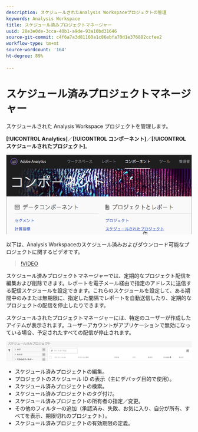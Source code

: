 ```yaml
---
description: スケジュールされたAnalysis Workspaceプロジェクトの管理
keywords: Analysis Workspace
title: スケジュール済みプロジェクトマネージャー
uuid: 28e3e0de-3cca-40b1-a9de-93a10bd31646
source-git-commit: c4f6a7a3d81160a1c86ebfa70d1e376882ccfee2
workflow-type: tm+mt
source-wordcount: '164'
ht-degree: 89%

---
```



# スケジュール済みプロジェクトマネージャー

スケジュールされた Analysis Workspace プロジェクトを管理します。

**[!UICONTROL Analytics]**／**[!UICONTROL コンポーネント]**／**[!UICONTROL スケジュールされたプロジェクト]**。

![](assets/components-scheduled-projects.png)

以下は、Analysis Workspaceのスケジュール済みおよびダウンロード可能なプロジェクトに関するビデオです。

>[!VIDEO](https://video.tv.adobe.com/v/24709/?quality=12)

スケジュール済みプロジェクトマネージャーでは、定期的なプロジェクト配信を編集および削除できます。レポートを電子メール経由で指定のアドレスに送信する配信スケジュールを設定できます。これらのスケジュールを設定して、ある期間中のみまたは無期限に、指定した間隔でレポートを自動送信したり、定期的なプロジェクトの配信を停止したりできます。

スケジュールされたプロジェクトマネージャーには、特定のユーザーが作成したアイテムが表示されます。ユーザーアカウントがアプリケーションで無効になっている場合、予定されたすべての配信が停止されます。

![](assets/scheduled-projects.png)

* スケジュール済みプロジェクトの編集。
* プロジェクトのスケジュール ID の表示（主にデバッグ目的で使用）。
* スケジュール済みプロジェクトの検索。
* スケジュール済みプロジェクトのタグ付け。
* スケジュール済みプロジェクトの所有者の指定／変更。
* その他のフィルターの追加（承認済み、失敗、お気に入り、自分が所有、すべてを表示、期限切れのプロジェクト）。
* スケジュール済みプロジェクトの有効期限の定義。

